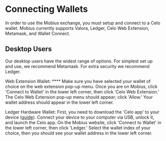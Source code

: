 # Connecting Wallets

In order to use the Mobius exchange, you must setup and connect to a Celo wallet. Mobius currently supports Valora, Ledger, Celo Web Extension, Metamask, and Wallet Connect.&#x20;

## Desktop Users

Our desktop users have the widest range of options. For simplest set up and use, we recommend Metamask. For extra security we recommend Ledger.

Web Extension Wallet: **** Make sure you have selected your wallet of choice on the web extension pop-up menu. Once you are on Mobius, click 'Connect to Wallet' in the lower left corner, then click 'Celo Web Extension.' The Celo Web Extension pop-up menu should appear; click 'Allow.' Your wallet address should appear in the lower left corner.&#x20;

Ledger Hardware Wallet: First, you need to download the 'Celo app' to your device ([guide](https://docs.celo.org/celo-owner-guide/ledger)). Connect your device to your computer via USB, unlock it, and launch the Celo app. On the Mobius website, click 'Connect to Wallet' in the lower left corner, then click 'Ledger.'  Select the wallet index of your choice, then you should see your wallet address in the lower left corner.

